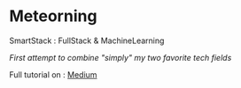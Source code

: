 # Meteorning
SmartStack : FullStack &amp; MachineLearning

_First attempt to combine "simply" my two favorite tech fields_

Full tutorial on : [Medium](https://medium.com/@nebiljabari/meteorning-b0c27f42f93c#.cosigvaij)
